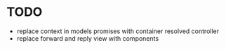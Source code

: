 TODO
====
* replace context in models promises with container resolved controller
* replace forward and reply view with components

